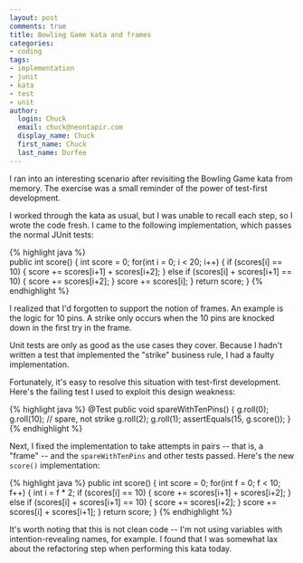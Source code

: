 ```yaml
---
layout: post
comments: true
title: Bowling Game kata and frames
categories:
- coding
tags:
- implementation
- junit
- kata
- test
- unit
author:
  login: Chuck
  email: chuck@neontapir.com
  display_name: Chuck
  first_name: Chuck
  last_name: Durfee
---
```

I ran into an interesting scenario after revisiting the Bowling Game kata from memory. The exercise was a small reminder of the power of test-first development.

I worked through the kata as usual, but I was unable to recall each step, so I wrote the code fresh. I came to the following implementation, which passes the normal JUnit tests:

{% highlight java %}  
public int score() {
 int score = 0;
 for(int i = 0; i < 20; i++) {
   if (scores[i] == 10) {
     score += scores[i+1] + scores[i+2];
   }
   else if (scores[i] + scores[i+1] == 10) {
     score += scores[i+2];
   }
   score += scores[i];
 }
 return score;
}
{% endhighlight %}

I realized that I'd forgotten to support the notion of frames. An example is the logic for 10 pins. A strike only occurs when the 10 pins are knocked down in the first try in the frame.

Unit tests are only as good as the use cases they cover. Because I hadn't written a test that implemented the "strike" business rule, I had a faulty implementation.

Fortunately, it's easy to resolve this situation with test-first development. Here's the failing test I used to exploit this design weakness:

{% highlight java %}
 @Test
 public void spareWithTenPins() {
   g.roll(0);
   g.roll(10); // spare, not strike
   g.roll(2);
   g.roll(1);
   assertEquals(15, g.score());
 }
 {% endhighlight %}

Next, I fixed the implementation to take attempts in pairs -- that is, a "frame" -- and the `spareWithTenPins` and other tests passed. Here's the new `score()` implementation:

{% highlight java %}
 public int score() {
   int score = 0;
   for(int f = 0; f < 10; f++) {
     int i = f * 2;
     if (scores[i] == 10) {
       score += scores[i+1] + scores[i+2];
     }
     else if (scores[i] + scores[i+1] == 10) {
       score += scores[i+2];
     }
     score += scores[i] + scores[i+1];
   }
 return score;
 }
 {% endhighlight %}

It's worth noting that this is not clean code -- I'm not using variables with intention-revealing names, for example. I found that I was somewhat lax about the refactoring step when performing this kata today.
